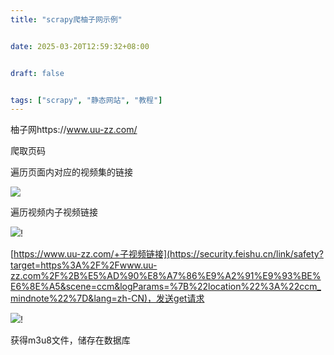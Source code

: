 ```yaml
---
title: "scrapy爬柚子网示例"


date: 2025-03-20T12:59:32+08:00


draft: false


tags: ["scrapy", "静态网站", "教程"]
---
```

柚子网https://www.uu-zz.com/

爬取页码

遍历页面内对应的视频集的链接

![](https://internal-api-drive-stream.feishu.cn/space/api/box/stream/download/preview/O1YCbvbQBoiZYHxxbO7cqOi6nKb?preview_type=16)

遍历视频内子视频链接

![](https://internal-api-drive-stream.feishu.cn/space/api/box/stream/download/preview/CKMPbtR4souEnDxWowNcxAuenNc?preview_type=16)!

[https://www.uu-zz.com/+子视频链接](https://security.feishu.cn/link/safety?target=https%3A%2F%2Fwww.uu-zz.com%2F%2B%E5%AD%90%E8%A7%86%E9%A2%91%E9%93%BE%E6%8E%A5&scene=ccm&logParams=%7B%22location%22%3A%22ccm_mindnote%22%7D&lang=zh-CN)，发送get请求

![](https://internal-api-drive-stream.feishu.cn/space/api/box/stream/download/preview/ClLDbx3s5o29xpxWKrncnG3Enzg?preview_type=16)!

获得m3u8文件，储存在数据库
